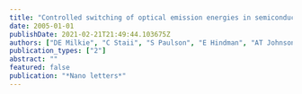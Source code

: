 ```yaml
---
title: "Controlled switching of optical emission energies in semiconducting single-walled carbon nanotubes"
date: 2005-01-01
publishDate: 2021-02-21T21:49:44.103675Z
authors: ["DE Milkie", "C Staii", "S Paulson", "E Hindman", "AT Johnson", "JM Kikkawa"]
publication_types: ["2"]
abstract: ""
featured: false
publication: "*Nano letters*"
---
```


